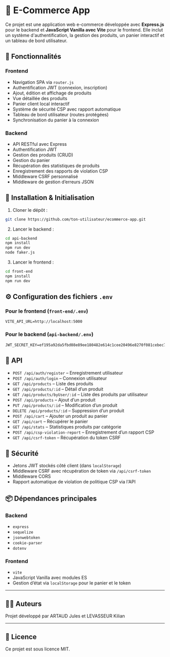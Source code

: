 # 🛒 E-Commerce App

Ce projet est une application web e-commerce développée avec **Express.js** pour le backend et **JavaScript Vanilla avec Vite** pour le frontend. Elle inclut un système d'authentification, la gestion des produits, un panier interactif et un tableau de bord utilisateur.

## 🚀 Fonctionnalités

### Frontend
- Navigation SPA via `router.js`
- Authentification JWT (connexion, inscription)
- Ajout, édition et affichage de produits
- Vue détaillée des produits
- Panier client local interactif
- Système de sécurité CSP avec rapport automatique
- Tableau de bord utilisateur (routes protégées)
- Synchronisation du panier à la connexion

### Backend
- API RESTful avec Express
- Authentification JWT
- Gestion des produits (CRUD)
- Gestion du panier
- Récupération des statistiques de produits
- Enregistrement des rapports de violation CSP
- Middleware CSRF personnalisé
- Middleware de gestion d’erreurs JSON

## 🔧 Installation & Initialisation

1. Cloner le dépôt :

```bash
git clone https://github.com/ton-utilisateur/ecommerce-app.git
```

2. Lancer le backend :

```bash
cd api-backend
npm install
npm run dev
node faker.js
```

3. Lancer le frontend :

```bash
cd front-end
npm install
npm run dev
```

## ⚙️ Configuration des fichiers `.env`

### Pour le frontend (`front-end/.env`)
```env
VITE_API_URL=http://localhost:5000
```

### Pour le backend (`api-backend/.env`)
```env
JWT_SECRET_KEY=ef195a92da5fbd08e89ee180482e614c1cee20496e8270f081cebec74ca37d44
```

## 📡 API

- `POST /api/auth/register` – Enregistrement utilisateur
- `POST /api/auth/login` – Connexion utilisateur
- `GET /api/products` – Liste des produits
- `GET /api/products/:id` – Détail d’un produit
- `GET /api/products/byUser/:id` – Liste des produits par utilisateur
- `POST /api/products` – Ajout d’un produit
- `PUT /api/products/:id` – Modification d’un produit
- `DELETE /api/products/:id` – Suppression d’un produit
- `POST /api/cart` – Ajouter un produit au panier
- `GET /api/cart` – Récupérer le panier
- `GET /api/stats` – Statistiques produits par catégorie
- `POST /api/csp-violation-report` – Enregistrement d’un rapport CSP
- `GET /api/csrf-token` – Récupération du token CSRF

## 🔐 Sécurité

- Jetons JWT stockés côté client (dans `localStorage`)
- Middleware CSRF avec récupération de token via `/api/csrf-token`
- Middleware CORS
- Rapport automatique de violation de politique CSP via l'API

## 📦 Dépendances principales

### Backend
- `express`
- `sequelize`
- `jsonwebtoken`
- `cookie-parser`
- `dotenv`

### Frontend
- `vite`
- JavaScript Vanilla avec modules ES
- Gestion d’état via `localStorage` pour le panier et le token

---

## 👨‍💻 Auteurs

Projet développé par ARTAUD Jules et LEVASSEUR Kilian

---

## 📝 Licence

Ce projet est sous licence MIT.
